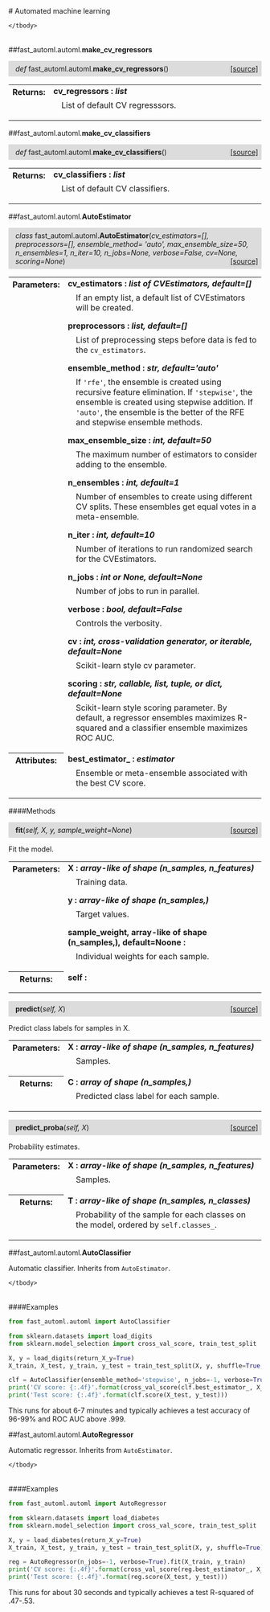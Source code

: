 <script src="https://cdn.mathjax.org/mathjax/latest/MathJax.js?config=TeX-AMS-MML_HTMLorMML" type="text/javascript"></script>

<link rel="stylesheet" href="https://assets.readthedocs.org/static/css/readthedocs-doc-embed.css" type="text/css" />

<style>
    a.src-href {
        float: right;
    }
    p.attr {
        margin-top: 0.5em;
        margin-left: 1em;
    }
    p.func-header {
        background-color: gainsboro;
        border-radius: 0.1em;
        padding: 0.5em;
        padding-left: 1em;
    }
    table.field-table {
        border-radius: 0.1em
    }
</style># Automated machine learning

<table class="docutils field-list field-table" frame="void" rules="none">
    <col class="field-name" />
    <col class="field-body" />
    <tbody valign="top">
        
    </tbody>
</table>



##fast_automl.automl.**make_cv_regressors**

<p class="func-header">
    <i>def</i> fast_automl.automl.<b>make_cv_regressors</b>(<i></i>) <a class="src-href" target="_blank" href="https://github.com/dsbowen/fast-automl/blob/master/fast_automl\automl.py#L18">[source]</a>
</p>



<table class="docutils field-list field-table" frame="void" rules="none">
    <col class="field-name" />
    <col class="field-body" />
    <tbody valign="top">
        <tr class="field">
    <th class="field-name"><b>Returns:</b></td>
    <td class="field-body" width="100%"><b>cv_regressors : <i>list</i></b>
<p class="attr">
    List of default CV regresssors.
</p></td>
</tr>
    </tbody>
</table>



##fast_automl.automl.**make_cv_classifiers**

<p class="func-header">
    <i>def</i> fast_automl.automl.<b>make_cv_classifiers</b>(<i></i>) <a class="src-href" target="_blank" href="https://github.com/dsbowen/fast-automl/blob/master/fast_automl\automl.py#L47">[source]</a>
</p>



<table class="docutils field-list field-table" frame="void" rules="none">
    <col class="field-name" />
    <col class="field-body" />
    <tbody valign="top">
        <tr class="field">
    <th class="field-name"><b>Returns:</b></td>
    <td class="field-body" width="100%"><b>cv_classifiers : <i>list</i></b>
<p class="attr">
    List of default CV classifiers.
</p></td>
</tr>
    </tbody>
</table>



##fast_automl.automl.**AutoEstimator**

<p class="func-header">
    <i>class</i> fast_automl.automl.<b>AutoEstimator</b>(<i>cv_estimators=[], preprocessors=[], ensemble_method= 'auto', max_ensemble_size=50, n_ensembles=1, n_iter=10, n_jobs=None, verbose=False, cv=None, scoring=None</i>) <a class="src-href" target="_blank" href="https://github.com/dsbowen/fast-automl/blob/master/fast_automl\automl.py#L73">[source]</a>
</p>



<table class="docutils field-list field-table" frame="void" rules="none">
    <col class="field-name" />
    <col class="field-body" />
    <tbody valign="top">
        <tr class="field">
    <th class="field-name"><b>Parameters:</b></td>
    <td class="field-body" width="100%"><b>cv_estimators : <i>list of CVEstimators, default=[]</i></b>
<p class="attr">
    If an empty list, a default list of CVEstimators will be created.
</p>
<b>preprocessors : <i>list, default=[]</i></b>
<p class="attr">
    List of preprocessing steps before data is fed to the <code>cv_estimators</code>.
</p>
<b>ensemble_method : <i>str, default='auto'</i></b>
<p class="attr">
    If <code>'rfe'</code>, the ensemble is created using recursive feature elimination. If <code>'stepwise'</code>, the ensemble is created using stepwise addition. If <code>'auto'</code>, the ensemble is the better of the RFE and stepwise ensemble methods.
</p>
<b>max_ensemble_size : <i>int, default=50</i></b>
<p class="attr">
    The maximum number of estimators to consider adding to the ensemble.
</p>
<b>n_ensembles : <i>int, default=1</i></b>
<p class="attr">
    Number of ensembles to create using different CV splits. These ensembles get equal votes in a meta-ensemble.
</p>
<b>n_iter : <i>int, default=10</i></b>
<p class="attr">
    Number of iterations to run randomized search for the CVEstimators.
</p>
<b>n_jobs : <i>int or None, default=None</i></b>
<p class="attr">
    Number of jobs to run in parallel.
</p>
<b>verbose : <i>bool, default=False</i></b>
<p class="attr">
    Controls the verbosity.
</p>
<b>cv : <i>int, cross-validation generator, or iterable, default=None</i></b>
<p class="attr">
    Scikit-learn style cv parameter.
</p>
<b>scoring : <i>str, callable, list, tuple, or dict, default=None</i></b>
<p class="attr">
    Scikit-learn style scoring parameter. By default, a regressor ensembles maximizes R-squared and a classifier ensemble maximizes ROC AUC.
</p></td>
</tr>
<tr class="field">
    <th class="field-name"><b>Attributes:</b></td>
    <td class="field-body" width="100%"><b>best_estimator_ : <i>estimator</i></b>
<p class="attr">
    Ensemble or meta-ensemble associated with the best CV score.
</p></td>
</tr>
    </tbody>
</table>



####Methods



<p class="func-header">
    <i></i> <b>fit</b>(<i>self, X, y, sample_weight=None</i>) <a class="src-href" target="_blank" href="https://github.com/dsbowen/fast-automl/blob/master/fast_automl\automl.py#L144">[source]</a>
</p>

Fit the model.

<table class="docutils field-list field-table" frame="void" rules="none">
    <col class="field-name" />
    <col class="field-body" />
    <tbody valign="top">
        <tr class="field">
    <th class="field-name"><b>Parameters:</b></td>
    <td class="field-body" width="100%"><b>X : <i>array-like of shape (n_samples, n_features)</i></b>
<p class="attr">
    Training data.
</p>
<b>y : <i>array-like of shape (n_samples,)</i></b>
<p class="attr">
    Target values.
</p>
<b>sample_weight, array-like of shape (n_samples,), default=Noone : <i></i></b>
<p class="attr">
    Individual weights for each sample.
</p></td>
</tr>
<tr class="field">
    <th class="field-name"><b>Returns:</b></td>
    <td class="field-body" width="100%"><b>self : <i></i></b>
<p class="attr">
    
</p></td>
</tr>
    </tbody>
</table>





<p class="func-header">
    <i></i> <b>predict</b>(<i>self, X</i>) <a class="src-href" target="_blank" href="https://github.com/dsbowen/fast-automl/blob/master/fast_automl\automl.py#L252">[source]</a>
</p>

Predict class labels for samples in X.

<table class="docutils field-list field-table" frame="void" rules="none">
    <col class="field-name" />
    <col class="field-body" />
    <tbody valign="top">
        <tr class="field">
    <th class="field-name"><b>Parameters:</b></td>
    <td class="field-body" width="100%"><b>X : <i>array-like of shape (n_samples, n_features)</i></b>
<p class="attr">
    Samples.
</p></td>
</tr>
<tr class="field">
    <th class="field-name"><b>Returns:</b></td>
    <td class="field-body" width="100%"><b>C : <i>array of shape (n_samples,)</i></b>
<p class="attr">
    Predicted class label for each sample.
</p></td>
</tr>
    </tbody>
</table>





<p class="func-header">
    <i></i> <b>predict_proba</b>(<i>self, X</i>) <a class="src-href" target="_blank" href="https://github.com/dsbowen/fast-automl/blob/master/fast_automl\automl.py#L268">[source]</a>
</p>

Probability estimates.

<table class="docutils field-list field-table" frame="void" rules="none">
    <col class="field-name" />
    <col class="field-body" />
    <tbody valign="top">
        <tr class="field">
    <th class="field-name"><b>Parameters:</b></td>
    <td class="field-body" width="100%"><b>X : <i>array-like of shape (n_samples, n_features)</i></b>
<p class="attr">
    Samples.
</p></td>
</tr>
<tr class="field">
    <th class="field-name"><b>Returns:</b></td>
    <td class="field-body" width="100%"><b>T : <i>array-like of shape (n_samples, n_classes)</i></b>
<p class="attr">
    Probability of the sample for each classes on the model, ordered by <code>self.classes_</code>.
</p></td>
</tr>
    </tbody>
</table>



##fast_automl.automl.**AutoClassifier**



Automatic classifier. Inherits from `AutoEstimator`.

<table class="docutils field-list field-table" frame="void" rules="none">
    <col class="field-name" />
    <col class="field-body" />
    <tbody valign="top">
        
    </tbody>
</table>

####Examples

```python
from fast_automl.automl import AutoClassifier

from sklearn.datasets import load_digits
from sklearn.model_selection import cross_val_score, train_test_split

X, y = load_digits(return_X_y=True)
X_train, X_test, y_train, y_test = train_test_split(X, y, shuffle=True, stratify=y)

clf = AutoClassifier(ensemble_method='stepwise', n_jobs=-1, verbose=True).fit(X_train, y_train)
print('CV score: {:.4f}'.format(cross_val_score(clf.best_estimator_, X_train, y_train).mean()))
print('Test score: {:.4f}'.format(clf.score(X_test, y_test)))
```

This runs for about 6-7 minutes and typically achieves a test accuracy of
96-99% and ROC AUC above .999.



##fast_automl.automl.**AutoRegressor**



Automatic regressor. Inherits from `AutoEstimator`.

<table class="docutils field-list field-table" frame="void" rules="none">
    <col class="field-name" />
    <col class="field-body" />
    <tbody valign="top">
        
    </tbody>
</table>

####Examples

```python
from fast_automl.automl import AutoRegressor

from sklearn.datasets import load_diabetes
from sklearn.model_selection import cross_val_score, train_test_split

X, y = load_diabetes(return_X_y=True)
X_train, X_test, y_train, y_test = train_test_split(X, y, shuffle=True)

reg = AutoRegressor(n_jobs=-1, verbose=True).fit(X_train, y_train)
print('CV score: {:.4f}'.format(cross_val_score(reg.best_estimator_, X_train, y_train).mean()))
print('Test score: {:.4f}'.format(reg.score(X_test, y_test)))
```

This runs for about 30 seconds and typically achieves a test R-squared of
.47-.53.

